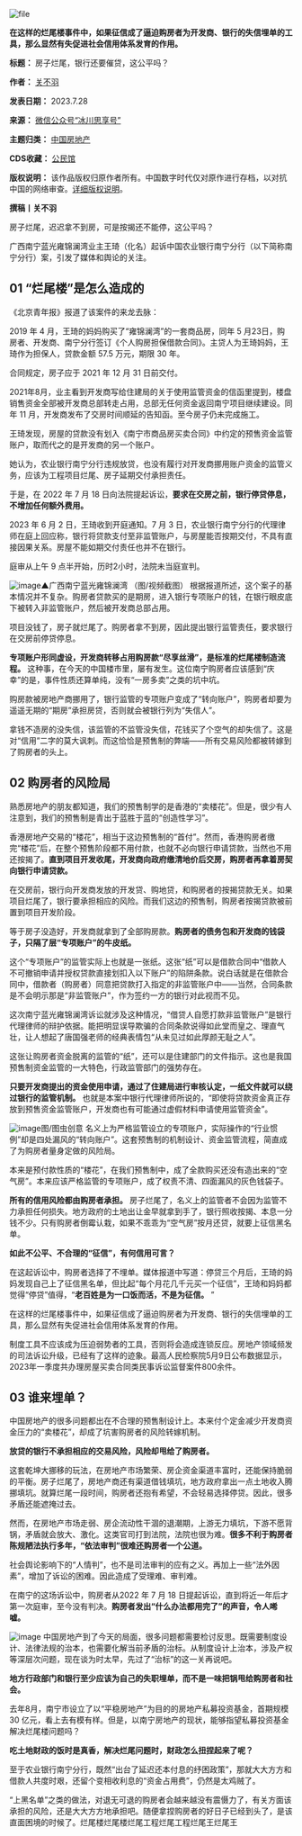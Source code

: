![file](https://chinadigitaltimes.net/chinese/files/2023/07/image-1690607378247.png)


**在这样的烂尾楼事件中，如果征信成了逼迫购房者为开发商、银行的失信埋单的工具，那么显然有失促进社会信用体系发育的作用。** 




**标题：** 房子烂尾，银行还要催贷，这公平吗？  

**作者：** [关不羽](https://chinadigitaltimes.net/space/关不羽)  

**发表日期：** 2023.7.28  

**来源：** [微信公众号“冰川思享号”](https://web.archive.org/web/https://mp.weixin.qq.com/s/oqfO4DInCVuXg4qvpULLVg)  

**主题归类：** [中国房地产](https://chinadigitaltimes.net/space/中国房地产)  

**CDS收藏：** [公民馆](https://chinadigitaltimes.net/space/%E5%85%AC%E6%B0%91%E9%A6%86)  

**版权说明：** 该作品版权归原作者所有。中国数字时代仅对原作进行存档，以对抗中国的网络审查。[详细版权说明](https://chinadigitaltimes.net/chinese/copyright)。


**撰稿丨关不羽** 


房子烂尾，迟迟拿不到房，可是按揭还不能停，这公平吗？


广西南宁蓝光雍锦澜湾业主王琦（化名）起诉中国农业银行南宁分行（以下简称南宁分行）案，引发了媒体和舆论的关注。


**01 “烂尾楼”是怎么造成的** 
------------------


《北京青年报》报道了该案件的来龙去脉：


2019 年 4 月，王琦的妈妈购买了“雍锦澜湾”的一套商品房，同年 5 月23日，购房者、开发商、南宁分行签订《个人购房担保借款合同》。主贷人为王琦妈妈，王琦作为担保人，贷款金额 57.5 万元，期限 30 年。


合同规定，房子应于 2021 年 12 月 31 日前交付。


2021年8月，业主看到开发商写给住建局的关于使用监管资金的信函里提到，楼盘销售资金全部被开发商总部转走占用，总部无任何资金返回南宁项目继续建设。同年 11 月，开发商发布了交房时间顺延的告知函。至今房子仍未完成施工。


王琦发现，房屋的贷款没有划入《南宁市商品房买卖合同》中约定的预售资金监管账户，取而代之的是开发商的另一个账户。


她认为，农业银行南宁分行违规放贷，也没有履行对开发商挪用账户资金的监管义务，应该为工程项目烂尾、房子延期交付承担责任。


于是，在 2022 年 7 月 18 日向法院提起诉讼，**要求在交房之前，银行停贷停息，不增加任何额外费用。** 


2023 年 6 月 2 日，王琦收到开庭通知。7 月 3 日，农业银行南宁分行的代理律师在庭上回应称，银行将贷款支付至非监管账户，与房屋能否按期交付，不具有直接因果关系。房屋不能如期交付责任也并不在银行。


庭审从上午 9 点半开始，历时2小时，法院未当庭宣判。


![image](https://chinadigitaltimes.net/chinese/files/2023/07/post-698792-64c4a2c910d1d.png)▲广西南宁蓝光雍锦澜湾 （图/视频截图）
根据报道所述，这个案子的基本情况并不复杂。购房者贷款买的是期房，进入银行专项账户的钱，在银行眼皮底下被转入非监管账户，然后被开发商总部占用。


项目没钱了，房子就烂尾了。购房者拿不到房，因此提出银行监管责任，要求银行在交房前停贷停息。


**专项账户形同虚设，开发商转移占用购房款“尽享丝滑”，是标准的烂尾楼制造流程。** 这种事，在今天的中国楼市里，屡有发生。这位南宁购房者应该感到“庆幸”的是，事件性质还算单纯，没有“一房多卖”之类的坑中坑。


购房款被房地产商挪用了，银行监管的专项账户变成了“转向账户”，购房者却要为遥遥无期的“期房”承担房贷，否则就会被银行列为“失信人”。


拿钱不造房的没失信，该监管的不监管没失信，花钱买了个空气的却失信了。这是对“信用”二字的莫大讽刺。而这恰恰是预售制的弊端——所有交易风险都被转嫁到了购房者的头上。


**02 购房者的风险局** 
--------------


熟悉房地产的朋友都知道，我们的预售制学的是香港的“卖楼花”。但是，很少有人注意到，我们的预售制是青出于蓝胜于蓝的“创造性学习”。


香港房地产交易的“楼花”，相当于这边预售制的“首付”。然而，香港购房者缴完“楼花”后，在整个预售阶段都不用付款，也就不必向银行申请贷款，当然也不用还按揭了。**直到项目开发收尾，开发商向政府缴清地价后交房，购房者再拿着房契向银行申请贷款。** 


在交房前，银行向开发商发放的开发贷、购地贷，和购房者的按揭贷款无关。如果项目烂尾了，银行要承担相应的风险。而我们这边的预售制，购房者按揭贷款被前置到项目开发阶段。


等于房子没造好，开发商就拿到了全部购房款。**购房者的债务包和开发商的钱袋子，只隔了层“专项账户”的牛皮纸。** 


这个“专项账户”的监管实际上也就是一张纸。这张“纸”可以是借款合同中“借款人不可撤销申请并授权贷款直接划扣入以下账户”的陷阱条款。说白话就是在借款合同中，借款者（购房者）同意把贷款打入指定的非监管账户中——当然，合同条款是不会明示那是“非监管账户”，作为签约一方的银行对此视而不见。


这次南宁蓝光雍锦澜湾诉讼就涉及这种情况，“借贷人自愿打款非监管账户”是银行代理律师的辩护依据。能把明显误导欺骗的合同条款说得如此堂而皇之、理直气壮，让人想起了唐国强老师的经典表情包“从未见过如此厚颜无耻之人”。


这张让购房者资金脱离的监管的“纸”，还可以是住建部门的文件指示。这也是我国预售制资金监管的一大特色，行政监管部门的强势存在。


**只要开发商提出的资金使用申请，通过了住建局进行审核认定，一纸文件就可以绕过银行的监管机制。** 也就是本案中银行代理律师所说的，“即使将贷款资金真正存放到预售资金监管账户，开发商也有可能通过虚假材料申请使用监管资金”。


![image](https://chinadigitaltimes.net/chinese/files/2023/07/post-698792-64c4a2c91a8d0.)图/图虫创意
名义上为严格监管设立的专项账户，实际操作的“行业惯例”却是四处漏风的“转向账户”。这套预售制的机制设计、资金监管流程，简直成了为购房者量身定做的风险局。


本来是预付款性质的“楼花”，在我们预售制中，成了全款购买还没有造出来的“空气房”。本来应该严格监管的专项账户，成了权责不清、四面漏风的灰色钱袋子。


**所有的信用风险都由购房者承担。** 房子烂尾了，名义上的监管者不会因为监管不力承担任何损失。地方政府的土地出让金早就拿到手了，银行照收按揭、本息一分钱不少。只有购房者倒霉认栽，如果不乖乖为“空气房”按月还贷，就要上征信黑名单。


**如此不公平、不合理的“征信”，有何信用可言？** 


在这起诉讼中，购房者选择了不埋单。媒体报道中写道：停贷三个月后，王琦的妈妈发现自己上了征信黑名单，但比起“每个月花几千元买一个征信”，王琦和妈妈都觉得“停贷”值得，“**老百姓是为一口饭而活，不是为征信。** ”


在这样的烂尾楼事件中，如果征信成了逼迫购房者为开发商、银行的失信埋单的工具，那么显然有失促进社会信用体系发育的作用。


制度工具不应该成为压迫弱势者的工具，否则将会造成连锁反应。房地产领域频发的司法诉讼升级，已经有了这样的迹象。最高人民检察院5月9日公布数据显示，2023年一季度共办理房屋买卖合同类民事诉讼监督案件800余件。


**03 谁来埋单？** 
------------


中国房地产的很多问题都出在不合理的预售制设计上。本来付个定金减少开发商资金压力的“卖楼花”，却成了坑害购房者的风险转嫁机制。


**放贷的银行不承担相应的交易风险，风险却甩给了购房者。** 


这套乾坤大挪移的玩法，在房地产市场繁荣、房企资金渠道丰富时，还能保持脆弱的平衡。房子烂尾了，房地产商还有渠道借钱填坑，地方政府拿出一点土地收入腾挪填坑。就算烂尾一段时间，购房者还抱有希望，不会轻易选择停贷。因此，很多矛盾还能遮掩过去。


然而，在房地产市场走弱、房企流动性干涸的退潮期，上游无力填坑，下游不愿背锅，矛盾就会放大、激化。这类官司打到法院，法院也很为难。**很多不利于购房者陈规陋法执行多年，“依法审判”很难还购房者一个公道。** 


社会舆论影响下的“人情判”，也不是司法审判的应有之义。再加上一些“法外因素”，增加了诉讼的困难。因此造成了受理难、审判难。


在南宁的这场诉讼中，购房者从2022 年 7 月 18 日提起诉讼，直到将近一年后才第一次庭审，至今没有判决。**购房者发出“什么办法都用完了”的声音，令人唏嘘。** 


![image](https://chinadigitaltimes.net/chinese/files/2023/07/post-698792-64c4a2c924c6e.)
中国房地产到了今天的局面，很多问题都需要检讨反思。既需要制度设计、法律法规的治本，也需要化解当前矛盾的治标。从制度设计上治本，涉及产权等深层次问题，现在谈为时太早，先过了“治标”的这一关再说吧。


**地方行政部门和银行至少应该为自己的失职埋单，而不是一味把锅甩给购房者和社会。** 


去年8月，南宁市设立了以“平稳房地产”为目的的房地产私募投资基金，首期规模 30 亿元，看上去有模有样。但是，以南宁房地产的现状，能够指望私募投资基金解决烂尾楼问题吗？


**吃土地财政的饭时是真香，解决烂尾问题时，财政怎么扭捏起来了呢？** 


至于农业银行南宁分行，既然“出台了延迟还本付息的纾困政策”，那就大大方方和借款人共度时艰，还留个变相收利息的“资金占用费”，仍然是太鸡贼了。


“上黑名单”之类的做法，对退无可退的购房者会越来越没有震慑力了，有关方面该承担的风险，还是大大方方地承担吧。随便拿捏购房者的好日子已经到头了，是该直面困境的时候了。烂尾楼烂尾楼烂尾工程烂尾工程烂尾王烂尾王







